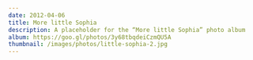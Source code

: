 ```yaml
---
date: 2012-04-06
title: More little Sophia
description: A placeholder for the “More little Sophia” photo album
album: https://goo.gl/photos/3y68tbqdeiCzmQU5A
thumbnail: /images/photos/little-sophia-2.jpg
---
```

